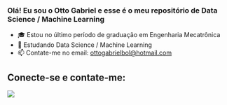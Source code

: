 ### Olá! Eu sou o Otto Gabriel e esse é o meu repositório de Data Science / Machine Learning 


- 🎓 Estou no último período de graduação em Engenharia Mecatrônica
- 🌱 Estudando Data Science / Machine Learning 
- 📫 Contate-me no email: ottogabrielbol@hotmail.com

## Conecte-se e contate-me:

<div>
  <a href="https://www.linkedin.com/in/otto-gabriel/" tarhet="_blank"><img src="https://img.shields.io/badge/LinkedIn-0077B5?style=for-the-badge&logo=linkedin&logoColor=black"

</div>

<!--
**OttoBenevides/OttoBenevides** is a ✨ _special_ ✨ repository because its `README.md` (this file) appears on your GitHub profile.

Here are some ideas to get you started:

- 🔭 I’m currently working on ...
- 🌱 I’m currently learning ...
- 👯 I’m looking to collaborate on ...
- 🤔 I’m looking for help with ...
- 💬 Ask me about ...
- 📫 How to reach me: ...
- 😄 Pronouns: ...
- ⚡ Fun fact: ...
-->
